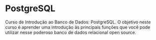 # PostgreSQL
Curso de Introdução ao Banco de Dados: PostgreSQL. O objetivo neste curso é aprender uma introdução às principais funções que você pode utilizar nesse poderoso banco de dados relacional open source.
